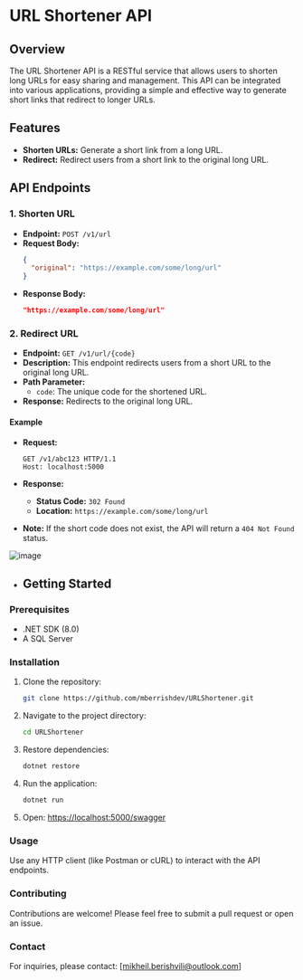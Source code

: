 # URL Shortener API

## Overview

The URL Shortener API is a RESTful service that allows users to shorten long URLs for easy sharing and management. This API can be integrated into various applications, providing a simple and effective way to generate short links that redirect to longer URLs.

## Features

- **Shorten URLs:** Generate a short link from a long URL.
- **Redirect:** Redirect users from a short link to the original long URL.

## API Endpoints

### 1. Shorten URL

- **Endpoint:** `POST /v1/url`
- **Request Body:**
  ```json
  {
    "original": "https://example.com/some/long/url"
  }

- **Response Body:**
  ```json
  "https://example.com/some/long/url"

### 2. Redirect URL

- **Endpoint:** `GET /v1/url/{code}`
- **Description:** This endpoint redirects users from a short URL to the original long URL.
- **Path Parameter:**
  - `code`: The unique code for the shortened URL.
- **Response:** Redirects to the original long URL.

#### Example

- **Request:**
  ```http
  GET /v1/abc123 HTTP/1.1
  Host: localhost:5000

- **Response:**
  - **Status Code:** `302 Found`
  - **Location:** `https://example.com/some/long/url`
  
- **Note:** If the short code does not exist, the API will return a `404 Not Found` status.

![image](https://github.com/user-attachments/assets/2cc90d4f-f44b-4405-9e9d-9d73690e09bf)

- ## Getting Started

### Prerequisites

- .NET SDK (8.0)
- A SQL Server

### Installation

1. Clone the repository:
   ```bash
   git clone https://github.com/mberrishdev/URLShortener.git
   
2. Navigate to the project directory:
   ```bash
   cd URLShortener

3. Restore dependencies:
   ```bash
   dotnet restore

4. Run the application:
   ```bash
   dotnet run

4. Open:
   [https://localhost:5000/swagger](https://localhost:5000/swagger/index.html)

### Usage

Use any HTTP client (like Postman or cURL) to interact with the API endpoints.

### Contributing

Contributions are welcome! Please feel free to submit a pull request or open an issue.

### Contact

For inquiries, please contact: [mikheil.berishvili@outlook.com]



